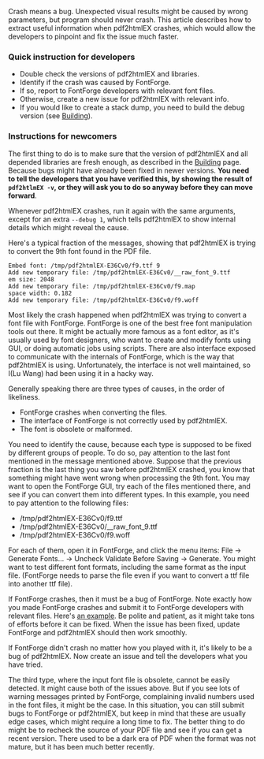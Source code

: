 Crash means a bug. Unexpected visual results might be caused by wrong parameters, but program should never crash. This article describes how to extract useful information when pdf2htmlEX crashes, which would allow the developers to pinpoint and fix the issue much faster.

### Quick instruction for developers
- Double check the versions of pdf2htmlEX and libraries.
- Identify if the crash was caused by FontForge.
- If so, report to FontForge developers with relevant font files.
- Otherwise, create a new issue for pdf2htmlEX with relevant info.
- If you would like to create a stack dump, you need to build the debug version (see [Building](https://github.com/pdf2htmlEX/pdf2htmlEX/wiki/Building)).

### Instructions for newcomers

The first thing to do is to make sure that the version of pdf2htmlEX and all depended libraries are fresh enough, as described in the [Building](https://github.com/pdf2htmlEX/pdf2htmlEX/wiki/Building) page. Because bugs might have already been fixed in newer versions. **You need to tell the developers that you have verified this, by showing the result of `pdf2htlmEX -v`, or they will ask you to do so anyway before they can move forward**.

Whenever pdf2htmlEX crashes, run it again with the same arguments, except for an extra `--debug 1`, which tells pdf2htmlEX to show internal details which might reveal the cause.

Here's a typical fraction of the messages, showing that pdf2htmlEX is trying to convert the 9th font found in the PDF file.
```
Embed font: /tmp/pdf2htmlEX-E36Cv0/f9.ttf 9
Add new temporary file: /tmp/pdf2htmlEX-E36Cv0/__raw_font_9.ttf
em size: 2048
Add new temporary file: /tmp/pdf2htmlEX-E36Cv0/f9.map
space width: 0.182
Add new temporary file: /tmp/pdf2htmlEX-E36Cv0/f9.woff
```

Most likely the crash happened when pdf2htmlEX was trying to convert a font file with FontForge. FontForge is one of the best free font manipulation tools out there. It might be actually more famous as a font editor, as it's usually used by font designers, who want to create and modify fonts using GUI, or doing automatic jobs using scripts. There are also interface exposed to communicate with the internals of FontForge, which is the way that pdf2htmlEX is using. Unfortunately, the interface is not well maintained, so I(Lu Wang) had been using it in a hacky way.

Generally speaking there are three types of causes, in the order of likeliness.

- FontForge crashes when converting the files.
- The interface of FontForge is not correctly used by pdf2htmlEX.
- The font is obsolete or malformed.

You need to identify the cause, because each type is supposed to be fixed by different groups of people. To do so, pay attention to the last font mentioned in the message mentioned above. Suppose that the previous fraction is the last thing you saw before pdf2htmlEX crashed, you know that something might have went wrong when processing the 9th font. You may want to open the FontForge GUI, try each of the files mentioned there, and see if you can convert them into different types. In this example, you need to pay attention to the following files:

- /tmp/pdf2htmlEX-E36Cv0/f9.ttf
- /tmp/pdf2htmlEX-E36Cv0/__raw_font_9.ttf
- /tmp/pdf2htmlEX-E36Cv0/f9.woff

For each of them, open it in FontForge, and click the menu items: File -> Generate Fonts... -> Uncheck Validate Before Saving -> Generate. You might want to test different font formats, including the same format as the input file. (FontForge needs to parse the file even if you want to convert a ttf file into another ttf file).

If FontForge crashes, then it must be a bug of FontForge. Note exactly how you made FontForge crashes and submit it to FontForge developers with relevant files. Here's [an example](https://github.com/fontforge/fontforge/issues/873). Be polite and patient, as it might take tons of efforts before it can be fixed. When the issue has been fixed, update FontForge and pdf2htmlEX should then work smoothly.

If FontForge didn't crash no matter how you played with it, it's likely to be a bug of pdf2htmlEX. Now create an issue and tell the developers what you have tried.

The third type, where the input font file is obsolete, cannot be easily detected. It might cause both of the issues above. But if you see lots of warning messages printed by FontForge, complaining invalid numbers used in the font files, it might be the case. In this situation, you can still submit bugs to FontForge or pdf2htmlEX, but keep in mind that these are usually edge cases, which might require a long time to fix. The better thing to do might be to recheck the source of your PDF file and see if you can get a recent version. There used to be a dark era of PDF when the format was not mature, but it has been much better recently.

